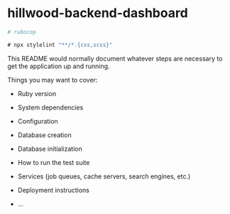 # hillwood-backend-dashboard
```ruby
# rubocop
```
```js
# npx stylelint "**/*.{css,scss}"
```

This README would normally document whatever steps are necessary to get the
application up and running.

Things you may want to cover:

* Ruby version

* System dependencies

* Configuration

* Database creation

* Database initialization

* How to run the test suite

* Services (job queues, cache servers, search engines, etc.)

* Deployment instructions

* ...
